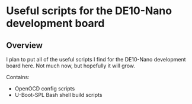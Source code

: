 # Useful scripts for the DE10-Nano development board

## Overview

I plan to put all of the useful scripts I find for the DE10-Nano development
board here.  Not much now, but hopefully it will grow.

Contains:
  - OpenOCD config scripts
  - U-Boot-SPL Bash shell build scripts
  